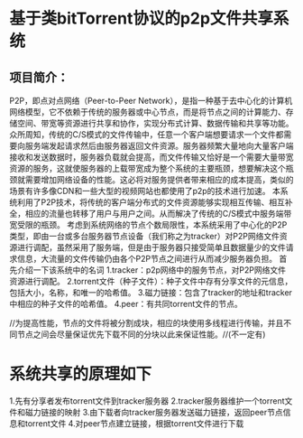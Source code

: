 # 基于类bitTorrent协议的p2p文件共享系统
## 项目简介：
P2P，即点对点网络（Peer-to-Peer Network），是指一种基于去中心化的计算机网络模型，它不依赖于传统的服务器或中心节点，而是将节点之间的计算能力、存储空间、带宽等资源进行共享和协作，实现分布式计算、数据传输和共享等功能。
众所周知，传统的C/S模式的文件传输中，任意一个客户端想要请求一个文件都需要向服务端发起请求然后由服务器返回文件资源。服务器频繁大量地向大量客户端接收和发送数据时，服务器负载就会提高，而文件传输又恰好是一个需要大量带宽资源的服务，这就使服务器的上载带宽成为整个系统的主要瓶颈，想要解决这个瓶颈就需要增加网络设备的性能。这必将对服务提供者带来相应的成本提高，类似的场景有许多像CDN和一些大型的视频网站也都使用了p2p的技术进行加速。
本系统利用了P2P技术，将传统的客户端分布式的文件资源能够实现相互传输、相互补全，相应的流量也转移了用户与用户之间。从而解决了传统的C/S模式中服务端带宽受限的瓶颈。
考虑到系统网络的节点个数局限性，本系统采用了中心化的P2P类型，即由一台或多台服务器节点设备（我们称之为tracker）对P2P网络文件资源进行调配，虽然采用了服务端，但是由于服务器只接受简单且数据量少的文件请求信息，大流量的文件传输仍由各个P2P节点之间进行从而减少服务器负担。
首先介绍一下该系统中的名词
1.tracker：p2p网络中的服务节点，对P2P网络文件资源进行调配。
2.torrent文件（种子文件）：种子文件中存有分享文件的元信息，包括大小，名称，和唯一的哈希值。
3.磁力链接：包含了tracker的地址和tracker中相应的种子文件的哈希值。
4.peer：有共同torrent文件的节点。


//为提高性能，节点的文件将被分割成块，相应的块使用多线程进行传输，并且不同节点之间会尽量保证优先下载不同的分块以此来保证性能。//(不一定有)

# 系统共享的原理如下
1.先有分享者发布torrent文件到tracker服务器
2.tracker服务器维护一个torrent文件和磁力链接的映射
3.由下载者向tracker服务器发送磁力链接，返回peer节点信息和torrent文件
4.对peer节点建立链接，根据torrent文件进行下载